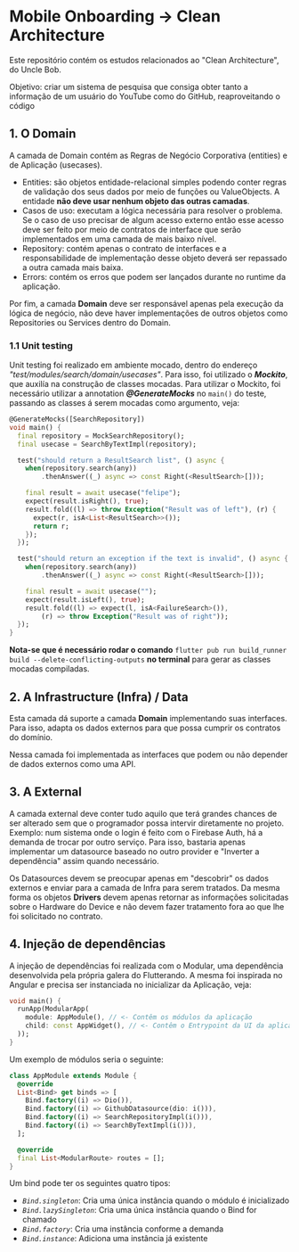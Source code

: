 # Mobile Onboarding -> Clean Architecture
Este repositório contém os estudos relacionados ao "Clean Architecture", do Uncle Bob.

Objetivo: criar um sistema de pesquisa que consiga obter tanto a informação de um usuário do YouTube como do GitHub, reaproveitando o código

## 1. O Domain
A camada de Domain contém as Regras de Negócio Corporativa (entities) e de Aplicação (usecases).

- Entities: são objetos entidade-relacional simples podendo conter regras de validação dos seus dados por meio de funções ou ValueObjects. A entidade **não deve usar nenhum objeto das outras camadas**.
- Casos de uso: executam a lógica necessária para resolver o problema. Se o caso de uso precisar de algum acesso externo então esse acesso deve ser feito por meio de contratos de interface que serão implementados em uma camada de mais baixo nível.
- Repository: contém apenas o contrato de interfaces e a responsabilidade de implementação desse objeto deverá ser repassado a outra camada mais baixa.
- Errors: contém os erros que podem ser lançados durante no runtime da aplicação.

Por fim, a camada **Domain** deve ser responsável apenas pela execução da lógica de negócio, não deve haver implementações de outros objetos como Repositories ou Services dentro do Domain.

### 1.1 Unit testing
Unit testing foi realizado em ambiente mocado, dentro do endereço *"test/modules/search/domain/usecases"*. Para isso, foi utilizado o ***Mockito***, que auxilía na construção de classes mocadas. Para utilizar o Mockito, foi necessário utilizar a annotation ***@GenerateMocks*** no `main()` do teste, passando as classes á serem mocadas como argumento, veja:
```dart
@GenerateMocks([SearchRepository])
void main() {
  final repository = MockSearchRepository();
  final usecase = SearchByTextImpl(repository);

  test("should return a ResultSearch list", () async {
    when(repository.search(any))
        .thenAnswer((_) async => const Right(<ResultSearch>[]));

    final result = await usecase("felipe");
    expect(result.isRight(), true);
    result.fold((l) => throw Exception("Result was of left"), (r) {
      expect(r, isA<List<ResultSearch>>());
      return r;
    });
  });

  test("should return an exception if the text is invalid", () async {
    when(repository.search(any))
        .thenAnswer((_) async => const Right(<ResultSearch>[]));

    final result = await usecase("");
    expect(result.isLeft(), true);
    result.fold((l) => expect(l, isA<FailureSearch>()),
        (r) => throw Exception("Result was of right"));
  });
}
```

**Nota-se que é necessário rodar o comando** `flutter pub run build_runner build --delete-conflicting-outputs` **no terminal** para gerar as classes mocadas compiladas.

## 2. A Infrastructure (Infra) / Data
Esta camada dá suporte a camada **Domain** implementando suas interfaces. Para isso, adapta os dados externos para que possa cumprir os contratos do domínio.

Nessa camada foi implementada as interfaces que podem ou não depender de dados externos como uma API.

## 3. A External
A camada external deve conter tudo aquilo que terá grandes chances de ser alterado sem que o programador possa intervir diretamente no projeto. Exemplo: num sistema onde o login é feito com o Firebase Auth, há a demanda de trocar por outro serviço. Para isso, bastaria apenas implementar um datasource baseado no outro provider e "Inverter a dependência" assim quando necessário.

Os Datasources devem se preocupar apenas em "descobrir" os dados externos e enviar para a camada de Infra para serem tratados. Da mesma forma os objetos **Drivers** devem apenas retornar as informações solicitadas sobre o Hardware do Device e não devem fazer tratamento fora ao que lhe foi solicitado no contrato.

## 4. Injeção de dependências
A injeção de dependências foi realizada com o Modular, uma dependência desenvolvida pela própria galera do Flutterando. A mesma foi inspirada no Angular e precisa ser instanciada no inicializar da Aplicação, veja:
```dart
void main() {
  runApp(ModularApp(
    module: AppModule(), // <- Contêm os módulos da aplicação
    child: const AppWidget(), // <- Contêm o Entrypoint da UI da aplicação
  ));
}
```

Um exemplo de módulos seria o seguinte:
```dart
class AppModule extends Module {
  @override
  List<Bind> get binds => [
    Bind.factory((i) => Dio()),
    Bind.factory((i) => GithubDatasource(dio: i())),
    Bind.factory((i) => SearchRepositoryImpl(i())),
    Bind.factory((i) => SearchByTextImpl(i())),
  ];

  @override
  final List<ModularRoute> routes = [];
}
```

Um bind pode ter os seguintes quatro tipos:
- *`Bind.singleton`*: Cria uma única instância quando o módulo é inicializado
- *`Bind.lazySingleton`*: Cria uma única instância quando o Bind for chamado
- *`Bind.factory`*: Cria uma instância conforme a demanda
- *`Bind.instance`*: Adiciona uma instância já existente 